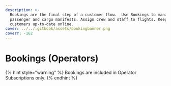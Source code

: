 ```yaml
---
description: >-
  Bookings are the final step of a customer flow.  Use Bookings to manage
  passenger and cargo manifests. Assign crew and staff to flights. Keep
  customers up-to-date online.
cover: ../../.gitbook/assets/bookingbanner.png
coverY: -162
---
```


# Bookings (Operators)

{% hint style="warning" %}
Bookings are included in Operator Subscriptions only.
{% endhint %}
